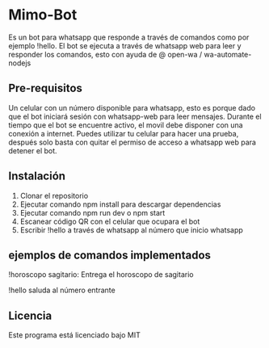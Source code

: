 # Mimo-Bot

Es un bot para whatsapp que responde a través de comandos como por ejemplo !hello. El bot se ejecuta a través de whatsapp web para leer y responder los comandos, esto con ayuda de @ open-wa / wa-automate-nodejs 

## Pre-requisitos

Un celular con un número disponible para whatsapp,  esto es porque dado que el bot iniciará sesión con whatsapp-web para leer mensajes. Durante el tiempo que el bot se encuentre activo, el movil debe disponer con una conexión a internet. Puedes utilizar tu celular para hacer una prueba, después solo basta con quitar el permiso de acceso a whatsapp web para detener el bot.

## Instalación

1. Clonar el repositorio
2. Ejecutar comando npm install para descargar dependencias
3. Ejecutar comando npm run dev o npm start
4. Escanear código QR con el celular que ocupara el bot
5. Escribir !hello a través de whatsapp al número que inicio whatsapp

## ejemplos de comandos implementados

!horoscopo sagitario: Entrega el horoscopo de sagitario

!hello saluda al número entrante

## Licencia
 
Este programa está licenciado bajo MIT